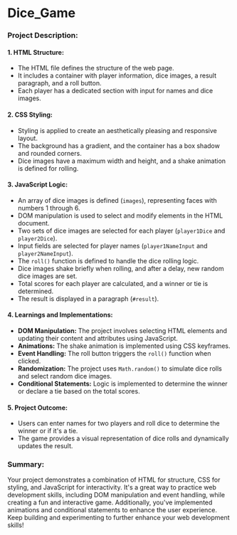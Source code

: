 # Dice_Game

### Project Description:

#### 1. **HTML Structure:**
   - The HTML file defines the structure of the web page.
   - It includes a container with player information, dice images, a result paragraph, and a roll button.
   - Each player has a dedicated section with input for names and dice images.

#### 2. **CSS Styling:**
   - Styling is applied to create an aesthetically pleasing and responsive layout.
   - The background has a gradient, and the container has a box shadow and rounded corners.
   - Dice images have a maximum width and height, and a shake animation is defined for rolling.

#### 3. **JavaScript Logic:**
   - An array of dice images is defined (`images`), representing faces with numbers 1 through 6.
   - DOM manipulation is used to select and modify elements in the HTML document.
   - Two sets of dice images are selected for each player (`player1Dice` and `player2Dice`).
   - Input fields are selected for player names (`player1NameInput` and `player2NameInput`).
   - The `roll()` function is defined to handle the dice rolling logic.
   - Dice images shake briefly when rolling, and after a delay, new random dice images are set.
   - Total scores for each player are calculated, and a winner or tie is determined.
   - The result is displayed in a paragraph (`#result`).

#### 4. **Learnings and Implementations:**
   - **DOM Manipulation:** The project involves selecting HTML elements and updating their content and attributes using JavaScript.
   - **Animations:** The shake animation is implemented using CSS keyframes.
   - **Event Handling:** The roll button triggers the `roll()` function when clicked.
   - **Randomization:** The project uses `Math.random()` to simulate dice rolls and select random dice images.
   - **Conditional Statements:** Logic is implemented to determine the winner or declare a tie based on the total scores.

#### 5. **Project Outcome:**
   - Users can enter names for two players and roll dice to determine the winner or if it's a tie.
   - The game provides a visual representation of dice rolls and dynamically updates the result.

### Summary:
Your project demonstrates a combination of HTML for structure, CSS for styling, and JavaScript for interactivity. It's a great way to practice web development skills, including DOM manipulation and event handling, while creating a fun and interactive game. Additionally, you've implemented animations and conditional statements to enhance the user experience. Keep building and experimenting to further enhance your web development skills!
